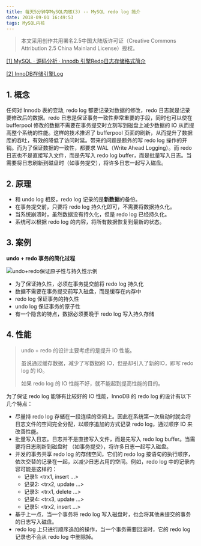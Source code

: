 ```yaml
---
title: 每天5分钟学MySQL内核(3) -- MySQL redo log 简介
date: 2018-09-01 16:49:53
tags: MySQL内核
---
```


> 本文采用创作共用署名2.5中国大陆版许可证（Creative Commons Attribution 2.5 China Mainland License）授权。

[[1] MySQL · 源码分析 · Innodb 引擎Redo日志存储格式简介](http://mysql.taobao.org/monthly/2017/09/07/)

[[2] InnoDB存储引擎Log](https://blog.csdn.net/qiuyepiaoling/article/details/7838951)

## 1. 概念 

任何对 Innodb 表的变动, redo log 都要记录对数据的修改，redo 日志就是记录要修改后的数据。redo 日志是保证事务一致性非常重要的手段，同时也可以使在 bufferpool 修改的数据不需要在事务提交时立刻写到磁盘上减少数据的 IO 从而提高整个系统的性能。这样的技术推迟了 bufferpool 页面的刷新，从而提升了数据库的吞吐，有效的降低了访问时延。带来的问题是额外的写 redo log 操作的开销。而为了保证数据的一致性，都要求 WAL（Write Ahead Logging）。而 redo 日志也不是直接写入文件，而是先写入 redo log buffer，而是批量写入日志。当需要将日志刷新到磁盘时（如事务提交），将许多日志一起写入磁盘。

## 2. 原理

- 和 undo log 相反，redo log 记录的是**新数据**的备份。
- 在事务提交前，只要将 redo log 持久化即可，不需要将数据持久化。
- 当系统崩溃时，虽然数据没有持久化，但是 redo log 已经持久化。
- 系统可以根据 redo log 的内容，将所有数据恢复到最新的状态。 

## 3. 案例

**undo + redo 事务的简化过程**

![undo+redo保证原子性与持久性示例](http://oi435vw1u.bkt.clouddn.com/undo+redo%E4%BF%9D%E8%AF%81%E5%8E%9F%E5%AD%90%E6%80%A7%E4%B8%8E%E6%8C%81%E4%B9%85%E6%80%A7%E7%A4%BA%E4%BE%8B.jpg)

- 为了保证持久性，必须在事务提交前将 redo log 持久化
- 数据不需要在事务提交前写入磁盘，而是缓存在内存中
- redo log 保证事务的持久性
- undo log 保证事务的原子性
- 有一个隐含的特点，数据必须要晚于 redo log 写入持久存储

## 4. 性能

> undo + redo 的设计主要考虑的是提升 IO 性能。
>
> 虽说通过缓存数据，减少了写数据的 IO，但是却引入了新的IO，即写 redo log 的 IO。
>
> 如果 redo log 的 IO 性能不好，就不能起到提高性能的目的。

为了保证 redo log 能够有比较好的 IO 性能，InnoDB 的 redo log 的设计有以下几个特点：

- 尽量持 redo log 存储在一段连续的空间上。因此在系统第一次启动时就会将日志文件的空间完全分配，以顺序追加的方式记录 redo log，通过顺序 IO 来改善性能。
- 批量写入日志。日志并不是直接写入文件，而是先写入 redo log buffer。当需要将日志刷新到磁盘时 （如事务提交），将许多日志一起写入磁盘。
- 并发的事务共享 redo log 的存储空间，它们的 redo log 按语句的执行顺序，依次交替的记录在一起，以减少日志占用的空间。例如，redo log 中的记录内容可能是这样的：
  - 记录1:  <trx1, insert …>
  - 记录2:  <trx2, update …>
  - 记录3:  <trx1, delete …>
  - 记录4:  <trx3, update …>
  - 记录5:  <trx2, insert …>
- 基于上一点，当一个事务将 redo log 写入磁盘时，也会将其他未提交的事务的日志写入磁盘。
- redo log 上只进行顺序追加的操作，当一个事务需要回滚时，它的 redo log 记录也不会从 redo log 中删除掉。

